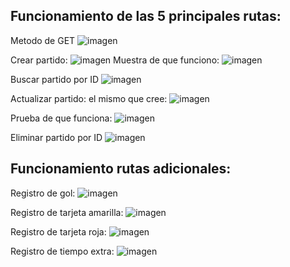 ## Funcionamiento de las 5 principales rutas:
Metodo de GET
![imagen](https://github.com/user-attachments/assets/ce538478-f1ba-4ddd-9c59-6dfd03f008ca)

Crear partido: 
![imagen](https://github.com/user-attachments/assets/5226cf5b-aebc-4b8d-abef-7670b7673924)
Muestra de que funciono: 
![imagen](https://github.com/user-attachments/assets/16a4969b-1d58-498c-b6ea-10978a1450d8)


Buscar partido por ID
![imagen](https://github.com/user-attachments/assets/43eb5091-4fe3-4681-a53b-b29546576699)

Actualizar partido: el mismo que cree: 
![imagen](https://github.com/user-attachments/assets/f067666e-2fb2-4e5c-884a-8323b75821ff)

Prueba de que funciona: 
![imagen](https://github.com/user-attachments/assets/ecb96a3b-a37b-4f9b-ba95-1022e325f41e)


Eliminar partido por ID
![imagen](https://github.com/user-attachments/assets/0cb0ad87-e61f-4ed6-8e70-8bd7dba17be7)

## Funcionamiento rutas adicionales: 
Registro de gol:
![imagen](https://github.com/user-attachments/assets/e19d26c7-b8cc-4222-9021-838676379e3d)

Registro de tarjeta amarilla:
![imagen](https://github.com/user-attachments/assets/c276fcb0-a762-4c8e-8443-ed15ee5daaa7)

Registro de tarjeta roja: 
![imagen](https://github.com/user-attachments/assets/687a2712-e18c-4dd5-ba6b-3844f953faff)

Registro de tiempo extra:
![imagen](https://github.com/user-attachments/assets/b46b3476-3433-4ca1-a1ea-e76eb985966b)
